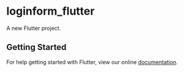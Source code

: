 # loginform_flutter

A new Flutter project.

## Getting Started

For help getting started with Flutter, view our online
[documentation](https://flutter.io/).
